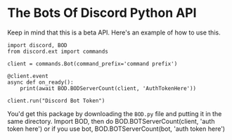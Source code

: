 # The Bots Of Discord Python API
Keep in mind that this is a beta API. Here's an example of how to use this.

```
import discord, BOD
from discord.ext import commands

client = commands.Bot(command_prefix='command prefix')

@client.event
async def on_ready():
    print(await BOD.BODServerCount(client, 'AuthTokenHere'))

client.run("Discord Bot Token")
```
You'd get this package by downloading the `BOD.py` file and putting it in the same directory. Import BOD, then do BOD.BOTServerCount(client, 'auth token here') or if you use bot, BOD.BOTServerCount(bot, 'auth token here')
